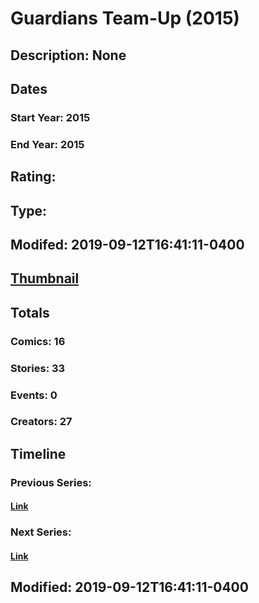 # Guardians Team-Up (2015)
## Description: None
## Dates
### Start Year: 2015
### End Year: 2015
## Rating: 
## Type: 
## Modifed: 2019-09-12T16:41:11-0400
## [Thumbnail](http://i.annihil.us/u/prod/marvel/i/mg/7/10/5506f6e77f7c1.jpg)
## Totals
### Comics: 16
### Stories: 33
### Events: 0
### Creators: 27
## Timeline
### Previous Series: 
#### [Link]()
### Next Series: 
#### [Link]()
## Modified: 2019-09-12T16:41:11-0400